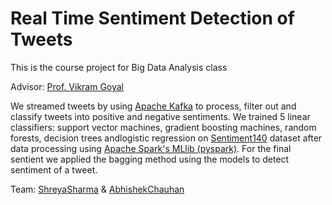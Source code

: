 # Real Time Sentiment Detection of Tweets

This is the course project for Big Data Analysis class

Advisor: [Prof. Vikram Goyal](http://faculty.iiitd.ac.in/~vikram/)

We streamed tweets by using [Apache Kafka](https://kafka.apache.org/) to process, filter out and classify tweets into positive and negative sentiments. We trained 5 linear classifiers:  support vector machines, gradient boosting machines, random forests, decision trees andlogistic regression on [Sentiment140](https://www.kaggle.com/kazanova/sentiment140) dataset after data processing using [Apache Spark's MLlib (pyspark)](https://spark.apache.org/docs/latest/ml-guide.html). For the final sentient we applied the bagging method using the models to detect sentiment of a tweet.

Team: [ShreyaSharma](https://github.com/lshreyasharmal) & [AbhishekChauhan](https://github.com/Abhi744)
